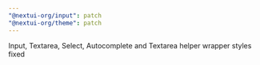 ```yaml
---
"@nextui-org/input": patch
"@nextui-org/theme": patch
---
```


Input, Textarea, Select, Autocomplete and Textarea helper wrapper styles fixed
